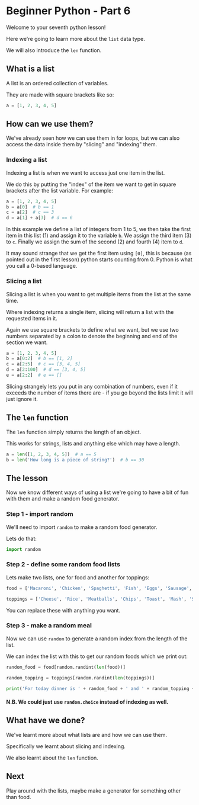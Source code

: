 # Beginner Python - Part 6

Welcome to your seventh python lesson!

Here we're going to learn more about the `list` data type.

We will also introduce the `len` function.

## What is a list

A list is an ordered collection of variables.

They are made with square brackets like so:

```python
a = [1, 2, 3, 4, 5]
```

## How can we use them?

We've already seen how we can use them in for loops, but we
can also access the data inside them by "slicing" and "indexing"
them.

### Indexing a list

Indexing a list is when we want to access just one item in the list.

We do this by putting the "index" of the item we want to get in square 
brackets after the list variable. For example:

```python
a = [1, 2, 3, 4, 5]
b = a[0]  # b == 1
c = a[2]  # c == 3
d = a[1] + a[3]  # d == 6
```

In this example we define a list of integers from 1 to 5, we then
take the first item in this list (1) and assign it to the variable `b`.
We assign the third item (3) to `c`. Finally we assign the sum of the 
second (2) and fourth (4) item to `d`. 

It may sound strange that we get the first item using `[0]`, this is
because (as pointed out in the first lesson) python starts counting from 0.
Python is what you call a 0-based language.

### Slicing a list

Slicing a list is when you want to get multiple items from the list
at the same time.

Where indexing returns a single item, slicing will return a list
with the requested items in it.

Again we use square brackets to define what we want, but we use
two numbers separated by a colon to denote the beginning and end of
the section we want.

```python
a = [1, 2, 3, 4, 5]
b = a[0:2]  # b == [1, 2]
c = a[2:5]  # c == [3, 4, 5]
d = a[2:100]  # d == [3, 4, 5]
e = a[2:2]  # e == []
```

Slicing strangely lets you put in any combination of numbers, even 
if it exceeds the number of items there are - if you go beyond the
lists limit it will just ignore it. 

## The `len` function

The `len` function simply returns the length of an object.

This works for strings, lists and anything else which may have a length.

```python
a = len([1, 2, 3, 4, 5])  # a == 5
b = len('How long is a piece of string?')  # b == 30

```


## The lesson

Now we know different ways of using a list we're going to have a bit
of fun with them and make a random food generator.

### Step 1 - import random

We'll need to import `random` to make a random food generator.

Lets do that:

```python
import random
```

### Step 2 - define some random food lists

Lets make two lists, one for food and another for toppings:

```python
food = ['Macaroni', 'Chicken', 'Spaghetti', 'Fish', 'Eggs', 'Sausage', 'Noodles', 'Omelette', 'Mushrooms', 'Caramel', 'Chocolate']

toppings = ['Cheese', 'Rice', 'Meatballs', 'Chips', 'Toast', 'Mash', 'Salad', 'Ice Cream', 'Quiche', 'Milk']
```

You can replace these with anything you want.

### Step 3 - make a random meal

Now we can use `random` to generate a random index from the
length of the list.

We can index the list with this to get our random foods which we print out:

```python
random_food = food[random.randint(len(food))]

random_topping = toppings[random.randint(len(toppings))]

print('For today dinner is ' + random_food + ' and ' + random_topping + '!')
```

#### N.B. We could just use `random.choice` instead of indexing as well.

## What have we done?

We've learnt more about what lists are and how we can use them.

Specifically we learnt about slicing and indexing.

We also learnt about the `len` function.

## Next

Play around with the lists, maybe make a generator for something 
other than food.